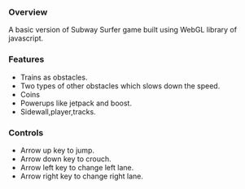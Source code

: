 ### Overview
A basic version of Subway Surfer game built using WebGL library of javascript.

### Features
* Trains as obstacles.
* Two types of other obstacles which slows down the speed.
* Coins
* Powerups like jetpack and boost.
* Sidewall,player,tracks.

### Controls
* Arrow up key to jump.
* Arrow down key to crouch.
* Arrow left key to change left lane.
* Arrow right key to change right lane.
